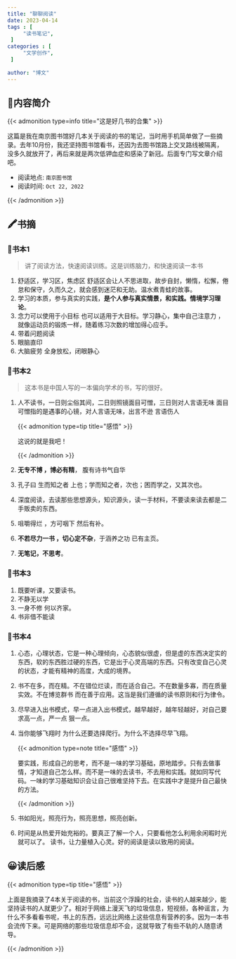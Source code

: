 ```yaml
---
title: "聊聊阅读"
date: 2023-04-14
tags : [                                    
     "读书笔记",
 ]
categories : [                              
     "文学创作",
 ]
 
author: "博文" 
---
```


## 📜**内容简介**

{{< admonition type=info title="这是好几书的合集"  >}}

这篇是我在南京图书馆好几本关于阅读的书的笔记，当时用手机简单做了一些摘录。去年10月份，我还坚持图书馆看书，还因为去图书馆路上交叉路线被隔离，没多久就放开了，再后来就是两次低钾血症和感染了新冠。后面专门写文章介绍吧。

- 阅读地点: `南京图书馆`
- 阅读时间: `Oct 22, 2022`

{{< /admonition >}}

## 🖍️书摘

### 📄书本1

>  讲了阅读方法，快速阅读训练。这是训练脑力，和快速阅读一本书

1. 舒适区，学习区，焦虑区 舒适区会让人不思进取，故步自封，懒惰，松懈，倦怠和保守，久而久之，就会感到迷茫和无助。温水煮青蛙的故事。
2. 学习的本质，参与真实的实践，**是个人参与真实情景，和实践。情境学习理论**。
3. 念力可以使用于小目标 也可以适用于大目标。学习静心，集中自己注意力 ，就像运动员的锻炼一样，随着练习次数的增加得心应手。
4. 带着问题阅读
5. 眼脑直印
6. 大脑疲劳 全身放松，闭眼静心

### 📄书本2

> 这本书是中国人写的一本偏向学术的书，写的很好。

1. 人不读书，一日则尘俗其间，二日则照镜面目可憎，三日则对人言语无味 面目可憎指的是遇事的心镜，对人言语无味，出言不逊 言语伤人

   {{< admonition type=tip title="感悟"  >}}

   这说的就是我吧！

   {{< /admonition >}}

2. **无专不博 ，博必有精**， 腹有诗书气自华

3. 孔子曰 生而知之者 上也；学而知之者，次也；困而学之，又其次也。

4. 深度阅读，去读那些思想源头，知识源头，读一手材料，不要读来读去都是二手贩卖的东西。

5. 咀嚼得烂 ，方可咽下 然后有补。

6. **不若尽力一书 ，切心定不杂**，于涵养之功 已有主页。

7. **无笔记，不思考**。

 ### 📄书本3

1. 既要听课，又要读书。
2. 不静无以学
3. 一身不修 何以齐家。
4. 书非借不能读

### 📄书本4

1. 心态，心理状态，它是一种心理倾向，心态貌似很虚，但是虚的东西决定实的东西，软的东西胜过硬的东西，它是出于心灵高端的东西。只有改变自己心灵的状态，才能有精神的高度，大成的境界。

2. 书不在多，而在精。不在错位烂读，而在适合自己。不在数量多寡，而在质量实效。不在博览群书 而在善于应用。这当是我们遵循的读书原则和行为律令。

3. 尽早进入出书模式，早一点进入出书模式，越早越好，越年轻越好，对自己要求高一点，严一点 狠一点。

4. 当你能够飞翔时 为什么还要选择爬行。为什么不选择尽早飞翔。

   {{< admonition type=note title="感悟"  >}}

   要实践，形成自己的思考，而不是一味的学习基础，原地踏步。只有去做事情，才知道自己怎么样。而不是一味的去读书，不去用和实践。就如同写代码。一味的学习基础知识会让自己很难坚持下去。在实践中才是提升自己最快的方法。

   {{< /admonition >}}

5. 书如阳光，照亮行为，照亮思想，照亮创新。

6. 时间是从热爱开始充裕的。要真正了解一个人，只要看他怎么利用余闲暇时光就可以了。 读书，让力量植入心灵。好的阅读是读以致用的阅读。

## 😀读后感

{{< admonition type=tip title="感悟"  >}}

上面是我摘录了4本关于阅读的书，当前这个浮躁的社会，读书的人越来越少，能坚持读书的人就更少了。相对于网络上漫天飞的垃圾信息，短视频，各种谣言，为什么不多看看书呢，书上的东西，远远比网络上这些信息有营养的多。因为一本书会流传下来。可是网络的那些垃圾信息却不会，这就导致了有些不轨的人随意诱导。

{{< /admonition >}}


